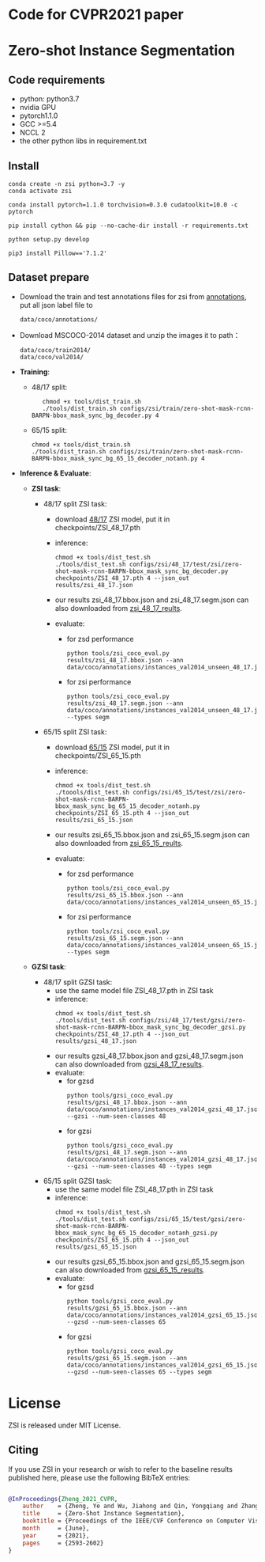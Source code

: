
# Code for CVPR2021 paper

# **Zero-shot Instance Segmentation** 

## Code requirements
+ python: python3.7
+ nvidia GPU
+ pytorch1.1.0
+ GCC >=5.4
+ NCCL 2
+ the other python libs in requirement.txt

## Install 

```
conda create -n zsi python=3.7 -y
conda activate zsi

conda install pytorch=1.1.0 torchvision=0.3.0 cudatoolkit=10.0 -c pytorch

pip install cython && pip --no-cache-dir install -r requirements.txt
   
python setup.py develop

pip3 install Pillow=='7.1.2'
```

## Dataset prepare


- Download the train and test annotations files for zsi from [annotations](https://drive.google.com/drive/folders/1TLbmDoRiKcMGq1zyVahXtGVTdkvI9Dus?usp=sharing), put all json label file to
    ```
    data/coco/annotations/
    ```

- Download MSCOCO-2014 dataset and unzip the images it to path： 
    ```
    data/coco/train2014/
    data/coco/val2014/
    ```


- **Training**:
     - 48/17 split:
       ```
          chmod +x tools/dist_train.sh
          ./tools/dist_train.sh configs/zsi/train/zero-shot-mask-rcnn-BARPN-bbox_mask_sync_bg_decoder.py 4
        ```
        
    - 65/15 split:
      ```
      chmod +x tools/dist_train.sh
      ./tools/dist_train.sh configs/zsi/train/zero-shot-mask-rcnn-BARPN-bbox_mask_sync_bg_65_15_decoder_notanh.py 4
      ```
          
- **Inference & Evaluate**:

    + **ZSI task**:

        - 48/17 split ZSI task:
            - download [48/17](https://drive.google.com/file/d/1MMDcNWHjTTOaPvMYVlypMIXdvdOcSnao/view?usp=sharing) ZSI model, put it in checkpoints/ZSI_48_17.pth
            
            - inference:
                ```
                chmod +x tools/dist_test.sh
                ./tools/dist_test.sh configs/zsi/48_17/test/zsi/zero-shot-mask-rcnn-BARPN-bbox_mask_sync_bg_decoder.py checkpoints/ZSI_48_17.pth 4 --json_out results/zsi_48_17.json
                ```
            - our results zsi_48_17.bbox.json and zsi_48_17.segm.json can also downloaded from [zsi_48_17_reults](https://drive.google.com/drive/folders/1ZoFP2ihGhgbVdzagC0M9AVUlXAMmYGRO?usp=sharing).
            - evaluate:
                - for zsd performance
                    ```
                    python tools/zsi_coco_eval.py results/zsi_48_17.bbox.json --ann data/coco/annotations/instances_val2014_unseen_48_17.json
                    ```
                - for zsi performance
                    ```
                    python tools/zsi_coco_eval.py results/zsi_48_17.segm.json --ann data/coco/annotations/instances_val2014_unseen_48_17.json --types segm
                    ```
        - 65/15 split ZSI task:
            - download [65/15](https://drive.google.com/file/d/1UZMNQ9a9Gpbn53JGPilzyjl1oiFYyPw5/view?usp=sharing) ZSI model, put it in checkpoints/ZSI_65_15.pth
            
            - inference:
                ```
                chmod +x tools/dist_test.sh
                ./toools/dist_test.sh configs/zsi/65_15/test/zsi/zero-shot-mask-rcnn-BARPN-bbox_mask_sync_bg_65_15_decoder_notanh.py checkpoints/ZSI_65_15.pth 4 --json_out results/zsi_65_15.json
                ```
            - our results zsi_65_15.bbox.json and zsi_65_15.segm.json can also downloaded from [zsi_65_15_reults](https://drive.google.com/drive/folders/1ZoFP2ihGhgbVdzagC0M9AVUlXAMmYGRO?usp=sharing).
            - evaluate:
                - for zsd performance
                    ```
                    python tools/zsi_coco_eval.py results/zsi_65_15.bbox.json --ann data/coco/annotations/instances_val2014_unseen_65_15.json
                    ```
                - for zsi performance
                    ```
                    python tools/zsi_coco_eval.py results/zsi_65_15.segm.json --ann data/coco/annotations/instances_val2014_unseen_65_15.json --types segm
                    ```

    + **GZSI task**:

        - 48/17 split GZSI task:
            - use the same model file ZSI_48_17.pth in ZSI task   
            - inference:
                ```
                chmod +x tools/dist_test.sh
                ./tools/dist_test.sh configs/zsi/48_17/test/gzsi/zero-shot-mask-rcnn-BARPN-bbox_mask_sync_bg_decoder_gzsi.py checkpoints/ZSI_48_17.pth 4 --json_out results/gzsi_48_17.json
                ```
            - our results gzsi_48_17.bbox.json and gzsi_48_17.segm.json can also downloaded from [gzsi_48_17_results](https://drive.google.com/drive/folders/1ZoFP2ihGhgbVdzagC0M9AVUlXAMmYGRO?usp=sharing).
            - evaluate:
                - for gzsd
                    ```
                    python tools/gzsi_coco_eval.py results/gzsi_48_17.bbox.json --ann data/coco/annotations/instances_val2014_gzsi_48_17.json --gzsi --num-seen-classes 48
                    ```
                - for gzsi
                    ```
                    python tools/gzsi_coco_eval.py results/gzsi_48_17.segm.json --ann data/coco/annotations/instances_val2014_gzsi_48_17.json --gzsi --num-seen-classes 48 --types segm
                    ```
        - 65/15 split GZSI task:
            - use the same model file ZSI_48_17.pth in ZSI task   
            - inference:
                ```
                chmod +x tools/dist_test.sh
                ./tools/dist_test.sh configs/zsi/65_15/test/gzsi/zero-shot-mask-rcnn-BARPN-bbox_mask_sync_bg_65_15_decoder_notanh_gzsi.py checkpoints/ZSI_65_15.pth 4 --json_out results/gzsi_65_15.json
                ```
            - our results gzsi_65_15.bbox.json and gzsi_65_15.segm.json can also downloaded from [gzsi_65_15_results](https://drive.google.com/drive/folders/1ZoFP2ihGhgbVdzagC0M9AVUlXAMmYGRO?usp=sharing).
            - evaluate:
                - for gzsd
                    ```
                    python tools/gzsi_coco_eval.py results/gzsi_65_15.bbox.json --ann data/coco/annotations/instances_val2014_gzsi_65_15.json --gzsd --num-seen-classes 65
                    ```
                - for gzsi
                    ```
                    python tools/gzsi_coco_eval.py results/gzsi_65_15.segm.json --ann data/coco/annotations/instances_val2014_gzsi_65_15.json --gzsd --num-seen-classes 65 --types segm
                    ```


# License

ZSI is released under MIT License.


## Citing

If you use ZSI in your research or wish to refer to the baseline results published here, please use the following BibTeX entries:

```BibTeX

@InProceedings{Zheng_2021_CVPR,
    author    = {Zheng, Ye and Wu, Jiahong and Qin, Yongqiang and Zhang, Faen and Cui, Li},
    title     = {Zero-Shot Instance Segmentation},
    booktitle = {Proceedings of the IEEE/CVF Conference on Computer Vision and Pattern Recognition (CVPR)},
    month     = {June},
    year      = {2021},
    pages     = {2593-2602}
}

```
